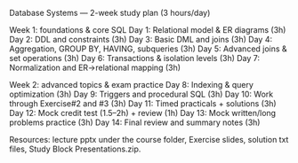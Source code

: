 Database Systems — 2-week study plan (3 hours/day)

Week 1: foundations & core SQL
Day 1: Relational model & ER diagrams (3h)
Day 2: DDL and constraints (3h)
Day 3: Basic DML and joins (3h)
Day 4: Aggregation, GROUP BY, HAVING, subqueries (3h)
Day 5: Advanced joins & set operations (3h)
Day 6: Transactions & isolation levels (3h)
Day 7: Normalization and ER->relational mapping (3h)

Week 2: advanced topics & exam practice
Day 8: Indexing & query optimization (3h)
Day 9: Triggers and procedural SQL (3h)
Day 10: Work through Exercise#2 and #3 (3h)
Day 11: Timed practicals + solutions (3h)
Day 12: Mock credit test (1.5–2h) + review (1h)
Day 13: Mock written/long problems practice (3h)
Day 14: Final review and summary notes (3h)

Resources: lecture pptx under the course folder, Exercise slides, solution txt files, Study Block Presentations.zip.

